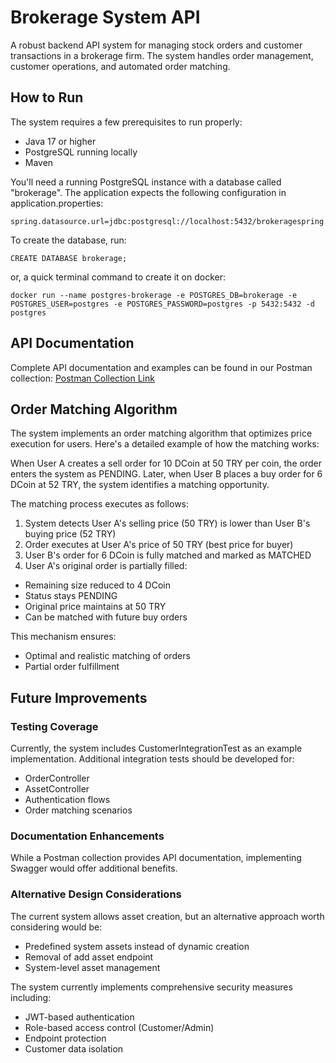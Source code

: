 # Brokerage System API

A robust backend API system for managing stock orders and customer transactions in a brokerage firm. The system handles order management, customer operations, and automated order matching.

## How to Run

The system requires a few prerequisites to run properly:

- Java 17 or higher
- PostgreSQL running locally
- Maven

You'll need a running PostgreSQL instance with a database called "brokerage". The application expects the following configuration in application.properties:

```
spring.datasource.url=jdbc:postgresql://localhost:5432/brokeragespring.datasource.username=postgresspring.datasource.password=postgres
```

To create the database, run:

```
CREATE DATABASE brokerage;
```

or, a quick terminal command to create it on docker:

```
docker run --name postgres-brokerage -e POSTGRES_DB=brokerage -e POSTGRES_USER=postgres -e POSTGRES_PASSWORD=postgres -p 5432:5432 -d postgres
```


## API Documentation

Complete API documentation and examples can be found in our Postman collection:
[Postman Collection Link](https://lunar-astronaut-666046.postman.co/workspace/Brokerage-API~a3cce0b0-0ca6-4be5-8d97-ed9733b60335/collection/17012533-e1f6ad49-4e82-4dab-8383-6045686e0170?action=share&creator=17012533)<br>

## Order Matching Algorithm

The system implements an order matching algorithm that optimizes price execution for users. Here's a detailed example of how the matching works:

When User A creates a sell order for 10 DCoin at 50 TRY per coin, the order enters the system as PENDING. Later, when User B places a buy order for 6 DCoin at 52 TRY, the system identifies a matching opportunity.

The matching process executes as follows:

1. System detects User A's selling price (50 TRY) is lower than User B's buying price (52 TRY)
1. Order executes at User A's price of 50 TRY (best price for buyer)
1. User B's order for 6 DCoin is fully matched and marked as MATCHED
1. User A's original order is partially filled:

- Remaining size reduced to 4 DCoin
- Status stays PENDING
- Original price maintains at 50 TRY
- Can be matched with future buy orders

This mechanism ensures:

- Optimal and realistic matching of orders
- Partial order fulfillment

## Future Improvements
### Testing Coverage

Currently, the system includes CustomerIntegrationTest as an example implementation. Additional integration tests should be developed for:
- OrderController
- AssetController
- Authentication flows
- Order matching scenarios

### Documentation Enhancements

While a Postman collection provides API documentation, implementing Swagger would offer additional benefits.

### Alternative Design Considerations

The current system allows asset creation, but an alternative approach worth considering would be:

- Predefined system assets instead of dynamic creation
- Removal of add asset endpoint
- System-level asset management


The system currently implements comprehensive security measures including:

- JWT-based authentication
- Role-based access control (Customer/Admin)
- Endpoint protection
- Customer data isolation
